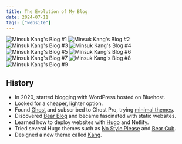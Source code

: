 ```yaml
---
title: The Evolution of My Blog
date: 2024-07-11
tags: ["website"]
---
```


![Minsuk Kang's Blog #1](https://mataroa.blog/images/49f5b4f7.webp)
![Minsuk Kang's Blog #2](https://mataroa.blog/images/6615fa90.webp)
![Minsuk Kang's Blog #3](https://mataroa.blog/images/4ed03a05.webp)
![Minsuk Kang's Blog #4](https://mataroa.blog/images/8aca568b.webp)
![Minsuk Kang's Blog #5](https://mataroa.blog/images/6bb72d36.webp)
![Minsuk Kang's Blog #6](https://mataroa.blog/images/6b8e54b7.webp)
![Minsuk Kang's Blog #7](https://mataroa.blog/images/3d73c0e0.webp)
![Minsuk Kang's Blog #8](https://mataroa.blog/images/be29940b.webp)
![Minsuk Kang's Blog #9](https://mataroa.blog/images/63eb4199.webp)

## History

- In 2020, started blogging with WordPress hosted on Bluehost.
- Looked for a cheaper, lighter option.
- Found [Ghost](https://ghost.org) and subscribed to Ghost Pro, trying [minimal themes](https://creativemarket.com/Curiositry/3192652-weblog-—-old-school-ghost-5.0-theme).
- Discovered [Bear Blog](https://bearblog.dev) and became fascinated with static websites.
- Learned how to deploy websites with [Hugo](https://gohugo.io) and Netlify.
- Tried several Hugo themes such as [No Style Please](https://themes.gohugo.io/themes/hugo-theme-nostyleplease/) and [Bear Cub](https://github.com/clente/hugo-bearcub).
- Designed a new theme called [Kang](https://github.com/kangminsukdotcom/hugo-kang).